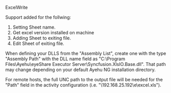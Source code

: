 ExcelWrite

Support added for the follwing:

1. Setting Sheet name.
2. Get excel version installed on machine
3. Adding Sheet to exiting file.
4. Edit Sheet of exiting file.

When defining your DLLS from the "Assembly List", create one with the type "Assembly Path" with the DLL name field as "C:\Program Files\Ayehu\eyeShare Executor Server\Syncfusion.XlsIO.Base.dll".  That path may change depending on your default Ayehu NG installation directory.

For remote hosts, the full UNC path to the output file will be needed for the "Path" field in the activity configuration (i.e. "\\192.168.25.192\e\excel.xls").
